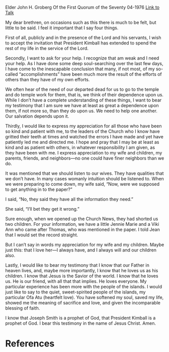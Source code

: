 Elder John H. Groberg
Of the First Quorum of the Seventy
04-1976
[Link to Talk](https://www.churchofjesuschrist.org/study/general-conference/1976/04/on-accepting-the-call?lang=eng)

My dear brethren, on occasions such as this there is much to be felt, but little to be said. I feel it important that I say four things.

First of all, publicly and in the presence of the Lord and his servants, I wish to accept the invitation that President Kimball has extended to spend the rest of my life in the service of the Lord.

Secondly, I want to ask for your help. I recognize that am weak and I need your help. As I have done some deep soul-searching over the last few days, I have come to the inescapable conclusion that many, if not most, of my so-called “accomplishments” have been much more the result of the efforts of others than they have of my own efforts.

We often hear of the need of our departed dead for us to go to the temple and do temple work for them, that is, we think of their dependence upon us. While I don’t have a complete understanding of these things, I want to bear my testimony that I am sure we have at least as great a dependence upon them, if not more so, than they do upon us. We need to help one another. Our salvation depends upon it.

Thirdly, I would like to express my appreciation for all those who have been so kind and patient with me, to the leaders of the Church who I know have gritted their teeth at times and watched the errors I have made and yet have patiently led me and directed me. I hope and pray that I may be at least as kind and as patient with others, in whatever responsibility I am given, as they have been with me. I express appreciation to my wife and children, my parents, friends, and neighbors—no one could have finer neighbors than we do.

It was mentioned that we should listen to our wives. They have qualities that we don’t have. In many cases womanly intuition should be listened to. When we were preparing to come down, my wife said, “Now, were we supposed to get anything in to the paper?”

I said, “No, they said they have all the information they need.”

She said, “I’ll bet they get it wrong.”

Sure enough, when we opened up the Church News, they had shorted us two children. For your information, we have a little Jennie Marie and a Viki Ann who came after Thomas, who was mentioned in the paper. I told Jean that I would set the record straight.

But I can’t say in words my appreciation for my wife and my children. Maybe just this: that I love her—I always have, and I always will and our children also.

Lastly, I would like to bear my testimony that I know that our Father in heaven lives, and, maybe more importantly, I know that he loves us as his children. I know that Jesus is the Savior of the world. I know that he loves us. He is our friend, with all that that implies. He loves everyone. My particular experience has been more with the people of the islands. I would just like to say to the quiet, sweet-spirited people of the islands, my particular Ofa Atu (heartfelt love). You have softened my soul, saved my life, showed me the meaning of sacrifice and love, and given the incomparable blessing of faith.

I know that Joseph Smith is a prophet of God, that President Kimball is a prophet of God. I bear this testimony in the name of Jesus Christ. Amen.

# References
